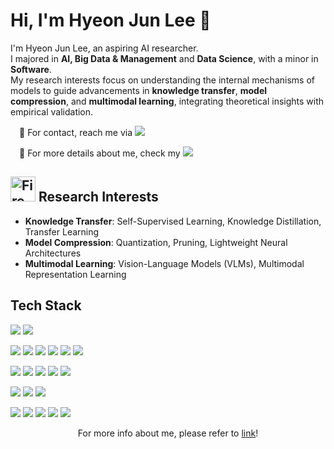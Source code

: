 # Hi, I'm Hyeon Jun Lee 👋  

I'm Hyeon Jun Lee, an aspiring AI researcher.  
I majored in **AI, Big Data & Management** and **Data Science**, with a minor in **Software**.  
My research interests focus on understanding the internal mechanisms of models to guide advancements in **knowledge transfer**, **model compression**, and **multimodal learning**, integrating theoretical insights with empirical validation.


</p>
<p align="left">
  &emsp;📩 For contact, reach me via  
  <a href="mailto:lcdbsa522@kookmin.ac.kr">
    <img src="https://img.shields.io/badge/Contact%20me!-FFFFFF?style=flat&logo=Gmail&logoColor=black"/>
  </a>
</p>

<p align="left">
  &emsp;📑 For more details about me, check my  
  <a href="https://concise-collard-0a7.notion.site/HyeonJun-Lee-23839926b62d80c8b988f73d3121526c">
    <img src="https://img.shields.io/badge/Notion-000000?style=flat&logo=Notion&logoColor=white"/>
  </a>
</p>


## <img src="https://raw.githubusercontent.com/Tarikul-Islam-Anik/Animated-Fluent-Emojis/master/Emojis/Travel%20and%20places/Fire.png" alt="Fire" width="40" height="40" /> Research Interests  
- **Knowledge Transfer**: Self-Supervised Learning, Knowledge Distillation, Transfer Learning  
- **Model Compression**: Quantization, Pruning, Lightweight Neural Architectures  
- **Multimodal Learning**: Vision-Language Models (VLMs), Multimodal Representation Learning  


## Tech Stack  
<p>
  <img src="https://img.shields.io/badge/Python-3766AB?style=flat&logo=Python&logoColor=white"/>
  <img src="https://img.shields.io/badge/R-276DC3?style=flat&logo=R&logoColor=white"/>
</p>
<p>
  <img src="https://img.shields.io/badge/PyTorch-EE4C2C?style=flat&logo=PyTorch&logoColor=white"/>
  <img src="https://img.shields.io/badge/TensorFlow-FF6F00?style=flat&logo=TensorFlow&logoColor=white"/>
  <img src="https://img.shields.io/badge/HuggingFace-FFD21E?style=flat&logo=HuggingFace&logoColor=black"/>
  <img src="https://img.shields.io/badge/DeepSpeed-1D222D?style=flat&logoColor=white"/>
  <img src="https://img.shields.io/badge/OpenCV-5C3EE8?style=flat&logo=OpenCV&logoColor=white"/>
  <img src="https://img.shields.io/badge/Scikit--learn-F7931E?style=flat&logo=scikit-learn&logoColor=white"/>
</p>
<p>
  <img src="https://img.shields.io/badge/NumPy-013243?style=flat&logo=NumPy&logoColor=white"/>
  <img src="https://img.shields.io/badge/Pandas-150458?style=flat&logo=Pandas&logoColor=white"/>
  <img src="https://img.shields.io/badge/Matplotlib-11557c?style=flat&logoColor=white"/>
  <img src="https://img.shields.io/badge/Seaborn-76b7b2?style=flat&logoColor=white"/>
  <img src="https://img.shields.io/badge/SQL-336791?style=flat&logo=MySQL&logoColor=white"/>
</p>
<p>
  <img src="https://img.shields.io/badge/TensorBoard-FF6F00?style=flat&logo=tensorflow&logoColor=white"/>
  <img src="https://img.shields.io/badge/Weights%20&%20Biases-FFBE00?style=flat&logo=weightsandbiases&logoColor=white"/>
  <img src="https://img.shields.io/badge/MLflow-0194E2?style=flat&logo=mlflow&logoColor=white"/>
</p>
<p>
  <img src="https://img.shields.io/badge/Docker-2496ED?style=flat&logo=Docker&logoColor=white"/>
  <img src="https://img.shields.io/badge/Linux(WSL)-FCC624?style=flat&logo=linux&logoColor=black"/>
  <img src="https://img.shields.io/badge/Conda-44A833?style=flat&logo=anaconda&logoColor=white"/>
  <img src="https://img.shields.io/badge/Git-F05032?style=flat&logo=Git&logoColor=white"/>
  <img src="https://img.shields.io/badge/LaTeX-008080?style=flat&logo=LaTeX&logoColor=white"/>
</p>



<div align="center"> For more info about me, please refer to <a href="https://concise-collard-0a7.notion.site/HyeonJun-Lee-23839926b62d80c8b988f73d3121526c">link</a>! </div>
